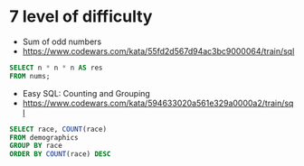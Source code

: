 # 7 level of difficulty


* Sum of odd numbers
* https://www.codewars.com/kata/55fd2d567d94ac3bc9000064/train/sql

```SQL
SELECT n * n * n AS res 
FROM nums;
```


* Easy SQL: Counting and Grouping
* https://www.codewars.com/kata/594633020a561e329a0000a2/train/sql

```SQL
SELECT race, COUNT(race)
FROM demographics
GROUP BY race
ORDER BY COUNT(race) DESC
```
